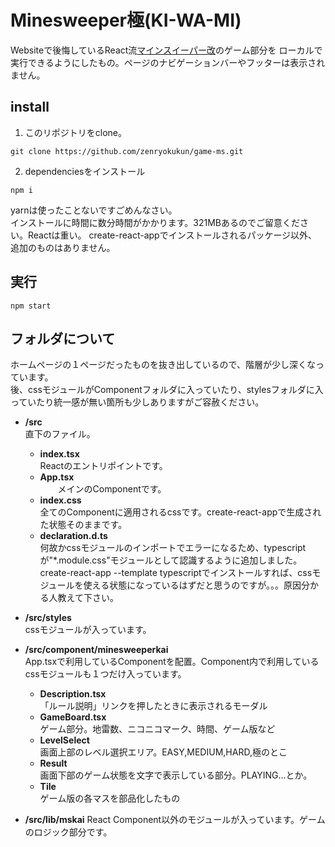 # Minesweeper極(KI-WA-MI)

Websiteで後悔しているReact流[マインスイーパー改](https://www.zenryoku-kun.com/production/minesweeperkai)のゲーム部分を
ローカルで実行できるようにしたもの。ページのナビゲーションバーやフッターは表示されません。

## install

1. このリポジトリをclone。

```
git clone https://github.com/zenryokukun/game-ms.git
```

2. dependenciesをインストール

```
npm i
```
yarnは使ったことないですごめんなさい。  
インストールに時間に数分時間がかかります。321MBあるのでご留意ください。Reactは重い。
create-react-appでインストールされるパッケージ以外、追加のものはありません。

## 実行

```
npm start
```

## フォルダについて

ホームページの１ページだったものを抜き出しているので、階層が少し深くなっています。  
後、cssモジュールがComponentフォルダに入っていたり、stylesフォルダに入っていたり統一感が無い箇所も少しありますがご容赦ください。

- **/src**  
  直下のファイル。
  - **index.tsx**  
    Reactのエントリポイントです。  
  - **App.tsx**  
　　メインのComponentです。
  - **index.css**  
    全てのComponentに適用されるcssです。create-react-appで生成された状態そのままです。
  - **declaration.d.ts**  
    何故かcssモジュールのインポートでエラーになるため、typescriptが"*.module.css"モジュールとして認識するように追加しました。  
    create-react-app --template typescriptでインストールすれば、cssモジュールを使える状態になっているはずだと思うのですが。。。原因分かる人教えて下さい。  

- **/src/styles**  
  cssモジュールが入っています。  

- **/src/component/minesweeperkai**  
  App.tsxで利用しているComponentを配置。Component内で利用しているcssモジュールも１つだけ入っています。
  - **Description.tsx**  
    「ルール説明」リンクを押したときに表示されるモーダル
  - **GameBoard.tsx**  
    ゲーム部分。地雷数、ニコニコマーク、時間、ゲーム版など
  - **LevelSelect**  
    画面上部のレベル選択エリア。EASY,MEDIUM,HARD,極のとこ  
  - **Result**  
    画面下部のゲーム状態を文字で表示している部分。PLAYING...とか。  
  - **Tile**  
    ゲーム版の各マスを部品化したもの  

- **/src/lib/mskai**
  React Component以外のモジュールが入っています。ゲームのロジック部分です。